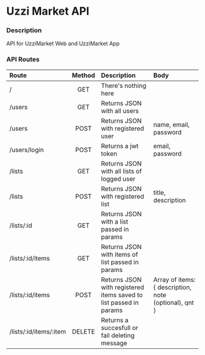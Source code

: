 # Uzzi Market API

### Description
<p> API for UzziMarket Web and UzziMarket App

### API Routes
| Route  | Method   | Description                          | Body                    |
| :----- | :------: | :----------------------------------- | :---------------------- |
| / | GET | There's nothing here | |
| /users | GET | Returns JSON with all users | |
| /users | POST | Returns JSON with registered user | name, email, password |
| /users/login | POST | Returns a jwt token | email, password |
| /lists | GET | Returns JSON with all lists of logged user | |
| /lists | POST | Returns JSON with registered list | title, description |
| /lists/:id | GET | Returns JSON with a list passed in params | |
| /lists/:id/items | GET | Returns JSON with items of list passed in params | |
| /lists/:id/items | POST | Returns JSON with registered items saved to list passed in params | Array of items: { description, note (optional), qnt } |
| /lists/:id/items/:item | DELETE | Returns a succesfull or fail deleting message | |